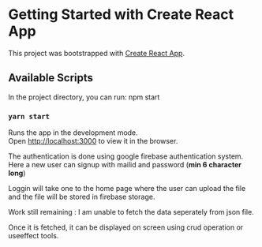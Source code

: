 # Getting Started with Create React App

This project was bootstrapped with [Create React App](https://github.com/facebook/create-react-app).

## Available Scripts

In the project directory, you can run: npm start

### `yarn start`

Runs the app in the development mode.\
Open [http://localhost:3000](http://localhost:3000) to view it in the browser.

The authentication is done using google firebase authentication system. 
Here a new user can signup with mailid and password (**min 6 character long**)

Loggin will take one to the home page where the user can upload the file and the file will be stored in firebase storage. 


Work still remaining : 
I am unable to fetch the data seperately from json file. 

Once it is fetched, it can be displayed on screen using crud operation or useeffect tools. 



